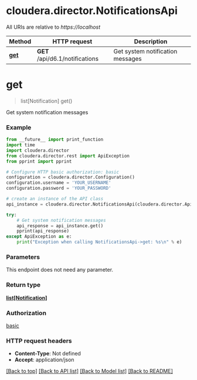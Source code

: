 # cloudera.director.NotificationsApi

All URIs are relative to *https://localhost*

Method | HTTP request | Description
------------- | ------------- | -------------
[**get**](NotificationsApi.md#get) | **GET** /api/d6.1/notifications | Get system notification messages


# **get**
> list[Notification] get()

Get system notification messages



### Example
```python
from __future__ import print_function
import time
import cloudera.director
from cloudera.director.rest import ApiException
from pprint import pprint

# Configure HTTP basic authorization: basic
configuration = cloudera.director.Configuration()
configuration.username = 'YOUR_USERNAME'
configuration.password = 'YOUR_PASSWORD'

# create an instance of the API class
api_instance = cloudera.director.NotificationsApi(cloudera.director.ApiClient(configuration))

try:
    # Get system notification messages
    api_response = api_instance.get()
    pprint(api_response)
except ApiException as e:
    print("Exception when calling NotificationsApi->get: %s\n" % e)
```

### Parameters
This endpoint does not need any parameter.

### Return type

[**list[Notification]**](Notification.md)

### Authorization

[basic](../README.md#basic)

### HTTP request headers

 - **Content-Type**: Not defined
 - **Accept**: application/json

[[Back to top]](#) [[Back to API list]](../README.md#documentation-for-api-endpoints) [[Back to Model list]](../README.md#documentation-for-models) [[Back to README]](../README.md)

